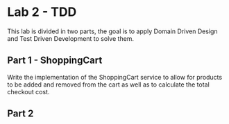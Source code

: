 # Lab 2 - TDD

This lab is divided in two parts, the goal is to apply Domain Driven Design and 
Test Driven Development to solve them.

## Part 1 - ShoppingCart

Write the implementation of the ShoppingCart service to allow for 
products to be added and removed from the cart as well as to calculate
the total checkout cost.   

## Part 2



